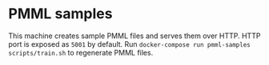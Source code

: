 # PMML samples
This machine creates sample PMML files and serves them over HTTP.
HTTP port is exposed as `5001` by default.
Run `docker-compose run pmml-samples scripts/train.sh` to regenerate PMML files.
